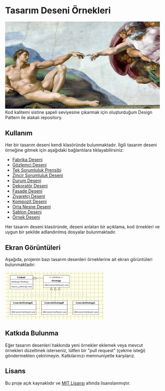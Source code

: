 # Tasarım Deseni Örnekleri
![p0bwmfzm.jpg](src/temp/p0bwmfzm.jpg)
Kod kalitemi sistine şapeli seviyesine çıkarmak için oluşturduğum Design Pattern ile alakalı repository.
## Kullanım

Her bir tasarım deseni kendi klasöründe bulunmaktadır. İlgili tasarım deseni örneğine gitmek için aşağıdaki bağlantılara tıklayabilirsiniz:

- [Fabrika Deseni](/fabrika-deseni)
- [Gözlemci Deseni](/gozlemci-deseni)
- [Tek Sorumluluk Prensibi](/tek-sorumluluk-prensibi)
- [Zincir Sorumluluk Deseni](/zincir-sorumluluk-deseni)
- [Durum Deseni](/durum-deseni)
- [Dekoratör Deseni](/dekorator-deseni)
- [Fasade Deseni](/fasade-deseni)
- [Ziyaretçi Deseni](/ziyaretci-deseni)
- [Kompozit Deseni](/kompozit-deseni)
- [Orta Nesne Deseni](/orta-nesne-deseni)
- [Şablon Deseni](/sablon-deseni)
- [Örnek Deseni](/ornek-deseni)

Her tasarım deseni klasöründe, deseni anlatan bir açıklama, kod örnekleri ve uygun bir şekilde adlandırılmış dosyalar bulunmaktadır.

## Ekran Görüntüleri

Aşağıda, projenin bazı tasarım desenleri örneklerine ait ekran görüntüleri bulunmaktadır:

![indir.png](src%2Ftemp%2Findir.png)

## Katkıda Bulunma

Eğer tasarım desenleri hakkında yeni örnekler eklemek veya mevcut örnekleri düzeltmek isterseniz, lütfen bir "pull request" (çekme isteği) göndermekten çekinmeyin. Katkılarınızı memnuniyetle karşılarız.

## Lisans

Bu proje açık kaynaklıdır ve [MIT Lisansı](/LICENCE) altında lisanslanmıştır.
